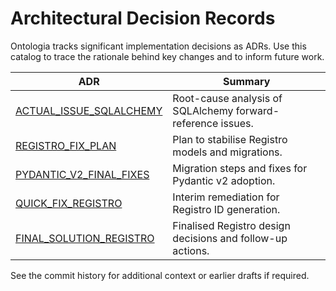 # Architectural Decision Records

Ontologia tracks significant implementation decisions as ADRs. Use this catalog to trace the
rationale behind key changes and to inform future work.

| ADR | Summary |
| --- | --- |
| [ACTUAL_ISSUE_SQLALCHEMY](../adr/ACTUAL_ISSUE_SQLALCHEMY.md) | Root-cause analysis of SQLAlchemy forward-reference issues. |
| [REGISTRO_FIX_PLAN](../adr/REGISTRO_FIX_PLAN.md) | Plan to stabilise Registro models and migrations. |
| [PYDANTIC_V2_FINAL_FIXES](../adr/PYDANTIC_V2_FINAL_FIXES.md) | Migration steps and fixes for Pydantic v2 adoption. |
| [QUICK_FIX_REGISTRO](../adr/QUICK_FIX_REGISTRO.md) | Interim remediation for Registro ID generation. |
| [FINAL_SOLUTION_REGISTRO](../adr/FINAL_SOLUTION_REGISTRO.md) | Finalised Registro design decisions and follow-up actions. |

See the commit history for additional context or earlier drafts if required.

